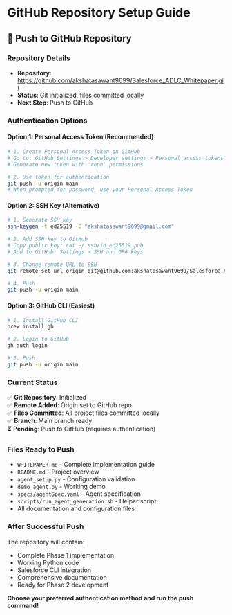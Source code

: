 # GitHub Repository Setup Guide

## 🚀 Push to GitHub Repository

### Repository Details
- **Repository**: https://github.com/akshatasawant9699/Salesforce_ADLC_Whitepaper.git
- **Status**: Git initialized, files committed locally
- **Next Step**: Push to GitHub

### Authentication Options

#### Option 1: Personal Access Token (Recommended)
```bash
# 1. Create Personal Access Token on GitHub
# Go to: GitHub Settings > Developer settings > Personal access tokens > Tokens (classic)
# Generate new token with 'repo' permissions

# 2. Use token for authentication
git push -u origin main
# When prompted for password, use your Personal Access Token
```

#### Option 2: SSH Key (Alternative)
```bash
# 1. Generate SSH key
ssh-keygen -t ed25519 -C "akshatasawant9699@gmail.com"

# 2. Add SSH key to GitHub
# Copy public key: cat ~/.ssh/id_ed25519.pub
# Add to GitHub: Settings > SSH and GPG keys

# 3. Change remote URL to SSH
git remote set-url origin git@github.com:akshatasawant9699/Salesforce_ADLC_Whitepaper.git

# 4. Push
git push -u origin main
```

#### Option 3: GitHub CLI (Easiest)
```bash
# 1. Install GitHub CLI
brew install gh

# 2. Login to GitHub
gh auth login

# 3. Push
git push -u origin main
```

### Current Status
✅ **Git Repository**: Initialized  
✅ **Remote Added**: Origin set to GitHub repo  
✅ **Files Committed**: All project files committed locally  
✅ **Branch**: Main branch ready  
⏳ **Pending**: Push to GitHub (requires authentication)  

### Files Ready to Push
- `WHITEPAPER.md` - Complete implementation guide
- `README.md` - Project overview
- `agent_setup.py` - Configuration validation
- `demo_agent.py` - Working demo
- `specs/agentSpec.yaml` - Agent specification
- `scripts/run_agent_generation.sh` - Helper script
- All documentation and configuration files

### After Successful Push
The repository will contain:
- Complete Phase 1 implementation
- Working Python code
- Salesforce CLI integration
- Comprehensive documentation
- Ready for Phase 2 development

**Choose your preferred authentication method and run the push command!**
